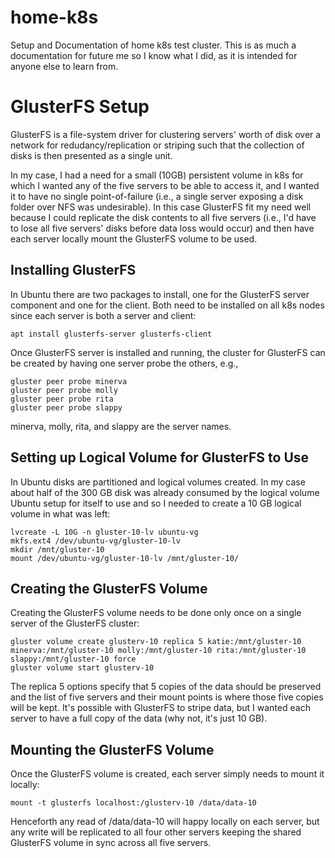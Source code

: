 # home-k8s
Setup and Documentation of home k8s test cluster.  This is as much a documentation for future me so I know what I did, as it is intended for anyone else to learn from.

# GlusterFS Setup
GlusterFS is a file-system driver for clustering servers' worth of disk over a network for redudancy/replication or striping such that the collection of disks is then presented as a single unit.

In my case, I had a need for a small (10GB) persistent volume in k8s for which I wanted any of the five servers to be able to access it, and I wanted it to have no single point-of-failure (i.e., a single server exposing a disk folder over NFS was undesirable).  In this case GlusterFS fit my need well because I could replicate the disk contents to all five servers (i.e., I'd have to lose all five servers' disks before data loss would occur) and then have each server locally mount the GlusterFS volume to be used.

## Installing GlusterFS

In Ubuntu there are two packages to install, one for the GlusterFS server component and one for the client.  Both need to be installed on all k8s nodes since each server is both a server and client:

```
apt install glusterfs-server glusterfs-client
```

Once GlusterFS server is installed and running, the cluster for GlusterFS can be created by having one server probe the others, e.g.,

```
gluster peer probe minerva
gluster peer probe molly
gluster peer probe rita
gluster peer probe slappy
```

minerva, molly, rita, and slappy are the server names.

## Setting up Logical Volume for GlusterFS to Use

In Ubuntu disks are partitioned and logical volumes created.  In my case about half of the 300 GB disk was already consumed by the logical volume Ubuntu setup for itself to use and so I needed to create a 10 GB logical volume in what was left:

```
lvcreate -L 10G -n gluster-10-lv ubuntu-vg
mkfs.ext4 /dev/ubuntu-vg/gluster-10-lv
mkdir /mnt/gluster-10
mount /dev/ubuntu-vg/gluster-10-lv /mnt/gluster-10/
```

## Creating the GlusterFS Volume

Creating the GlusterFS volume needs to be done only once on a single server of the GlusterFS cluster:

```
gluster volume create glusterv-10 replica 5 katie:/mnt/gluster-10 minerva:/mnt/gluster-10 molly:/mnt/gluster-10 rita:/mnt/gluster-10 slappy:/mnt/gluster-10 force
gluster volume start glusterv-10
```

The replica 5 options specify that 5 copies of the data should be preserved and the list of five servers and their mount points is where those five copies will be kept.  It's possible with GlusterFS to stripe data, but I wanted each server to have a full copy of the data (why not, it's just 10 GB).

## Mounting the GlusterFS Volume

Once the GlusterFS volume is created, each server simply needs to mount it locally:

```
mount -t glusterfs localhost:/glusterv-10 /data/data-10
```

Henceforth any read of /data/data-10 will happy locally on each server, but any write will be replicated to all four other servers keeping the shared GlusterFS volume in sync across all five servers.

